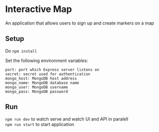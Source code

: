 # Interactive Map
An application that allows users to sign up and create markers on a map

## Setup

Do `npm install`  

Set the following environment variables:
```
port: port which Express server listens on
secret: secret used for authentication
mongo_host: MongoDB host address
mongo_name: MongoDB database name
mongo_user: MongoDB username
mongo_pass: MongoDB password
```

## Run
`npm run dev` to watch serve and watch UI and API in paralell  
`npm run start` to start application